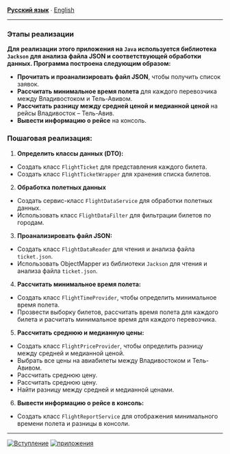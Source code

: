 **[Русский язык](STEPS.ru.md)** ∙ [English](STEPS.md)
___
### Этапы реализации

**Для реализации этого приложения на `Java` используется библиотека `Jackson` для анализа файла JSON и соответствующей обработки данных.
Программа построена следующим образом:**

- **Прочитать и проанализировать файл JSON**, чтобы получить список заявок.
- **Рассчитать минимальное время полета** для каждого перевозчика между Владивостоком и Тель-Авивом.
- **Рассчитать разницу между средней ценой и медианной ценой** на рейсы Владивосток – Тель-Авив.
- **Вывести информацию о рейсе** на консоль.

### Пошаговая реализация:

1. **Определить классы данных (DTO):**
- Создать класс `FlightTicket` для представления каждого билета. 
- Создать класс `FlightTicketWrapper` для хранения списка билетов.
2. **Обработка полетных данных**
- Создать сервис-класс `FlightDataService` для обработки полетных данных.
- Использовать класс `FlightDataFilter` для фильтрации билетов по городам.
3. **Проанализировать файл JSON:**
- Создать класс `FlightDataReader` для чтения и анализа файла `ticket.json`.
- Использовать ObjectMapper из библиотеки `Jackson` для чтения и анализа файла `ticket.json`.
4. **Рассчитать минимальное время полета:**
- Создать класс `FlightTimeProvider`, чтобы определить минимальное время полета.
- Прозвести выборку билетов, рассчитать время полета для каждого билета и расчитать минимальное время 
для каждого перевозчика.
5. **Рассчитать среднюю и медианную цены:**
- Создать класс `FlightPriceProvider`, чтобы определить разницу между средней и медианной ценой.
- Выбрать все цены на авиабилеты между Владивостоком и Тель-Авивом.
- Рассчитать среднюю цену.
- Рассчитать среднюю цену.
- Найти разницу между средней и медианной ценами.
6. **Вывести информацию о рейсе в консоль:**
- Создать класс `FlightReportService` для отображения минимального времени полета и разницы в консоли.
___
[![Вступление](https://img.shields.io/badge/Вступление-ru-blue.svg)](https://github.com/maxshushanikov/flightinfoapp/blob/main/README.ru.md)
[![приложения](https://img.shields.io/badge/Запуск-приложения-orange.svg)](https://github.com/maxshushanikov/flightinfoapp/blob/main/USAGE.md)
